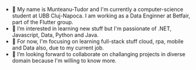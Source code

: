 - 👋 My name is Munteanu-Tudor and I'm currently a computer-science student at UBB Cluj-Napoca. I am working as a Data Enginner at Betfair, part of the Flutter group.
- 👀 I’m interested in learning new stuff but I'm passionate of .NET, Javascript, Data, Python and Java.
- 🌱 For now, I'm focusing on learning full-stack stuff cloud, rpa, mobile and Data also, due to my current job.
- 💞️ I’m looking forward to collaborate on challanging projects in diverse domain because I'm willing to know more.

<!---
915-Munteanu-Tudor/915-Munteanu-Tudor is a ✨ special ✨ repository because its `README.md` (this file) appears on your GitHub profile.
You can click the Preview link to take a look at your changes.
--->
